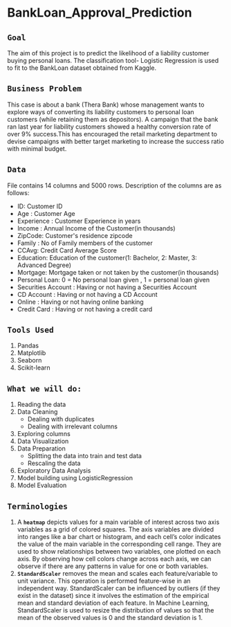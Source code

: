 # **BankLoan_Approval_Prediction**
## **`Goal`**
The aim of this project is to predict the likelihood of a liability customer buying personal loans. The classification tool- Logistic Regression is used to fit to the BankLoan dataset obtained from Kaggle.
## **`Business Problem`**
This case is about a bank (Thera Bank) whose management wants to explore ways of converting its liability customers to personal loan customers (while retaining them as depositors). A campaign that the bank ran last year for liability customers showed a healthy conversion rate of over 9% success.This has encouraged the retail marketing department to devise campaigns with better target marketing to increase the success ratio with minimal budget.
## **`Data`**
File contains 14 columns and 5000 rows. Description of the columns are as follows:
- ID: Customer ID
- Age : Customer Age
- Experience : Customer Experience in years
- Income : Annual Income of the Customer(in thousands)
- ZipCode: Customer's residence zipcode
- Family : No of Family members of the customer
- CCAvg: Credit Card Average Score
- Education: Education of the customer(1: Bachelor, 2: Master, 3: Advanced Degree)
- Mortgage: Mortgage taken or not taken by the customer(in thousands)
- Personal Loan: 0 = No personal loan given , 1 = personal loan given
- Securities Account : Having or not having a Securities Account
- CD Account : Having or not having a CD Account
- Online : Having or not having online banking
- Credit Card : Having or not having a credit card
## **`Tools Used`**
1. Pandas
2. Matplotlib
3. Seaborn
4. Scikit-learn
## **`What we will do:`**
1. Reading the data
2. Data Cleaning
   - Dealing with duplicates
   - Dealing with irrelevant columns   
4. Exploring columns
5. Data Visualization
6. Data Preparation
   - Splitting the data into train and test data
   - Rescaling the data 
7. Exploratory Data Analysis
8. Model building using LogisticRegression
9. Model Evaluation
## **`Terminologies`** 
1. A **`heatmap`** depicts values for a main variable of interest across two axis variables as a grid of colored squares. The axis variables are divided into ranges like a bar chart or histogram, and each cell’s color indicates the value of the main variable in the corresponding cell range. They are used to show relationships between two variables, one plotted on each axis. By observing how cell colors change across each axis, we can observe if there are any patterns in value for one or both variables.
2. **`StandardScaler`** removes the mean and scales each feature/variable to unit variance. This operation is performed feature-wise in an independent way. StandardScaler can be influenced by outliers (if they exist in the dataset) since it involves the estimation of the empirical mean and standard deviation of each feature. In Machine Learning, StandardScaler is used to resize the distribution of values so that the mean of the observed values is 0 and the standard deviation is 1.
